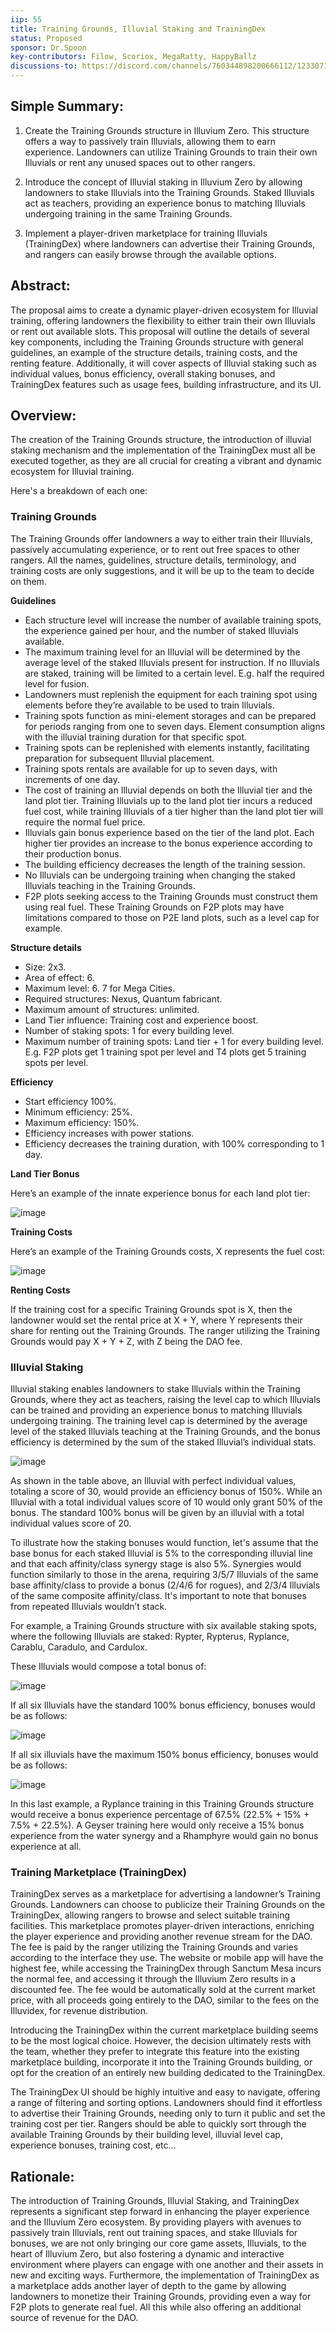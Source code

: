 ```yaml
---
iip: 55
title: Training Grounds, Illuvial Staking and TrainingDex
status: Proposed
sponsor: Dr.Spoon
key-contributors: Filow, Scoriox, MegaRatty, HappyBallz
discussions-to: https://discord.com/channels/760344898200666112/1233071586555330560
---
```


## Simple Summary:
1) Create the Training Grounds structure in Illuvium Zero. This structure offers a way to passively train Illuvials, allowing them to earn experience. Landowners can utilize Training Grounds to train their own Illuvials or rent any unused spaces out to other rangers.

2) Introduce the concept of Illuvial staking in Illuvium Zero by allowing landowners to stake Illuvials into the Training Grounds. Staked Illuvials act as teachers, providing an experience bonus to matching Illuvials undergoing training in the same Training Grounds.

3) Implement a player-driven marketplace for training Illuvials (TrainingDex) where landowners can advertise their Training Grounds, and rangers can easily browse through the available options.

## Abstract:
The proposal aims to create a dynamic player-driven ecosystem for Illuvial training, offering landowners the flexibility to either train their own Illuvials or rent out available slots. This proposal will outline the details of several key components, including the Training Grounds structure with general guidelines, an example of the structure details, training costs, and the renting feature. Additionally, it will cover aspects of Illuvial staking such as individual values, bonus efficiency, overall staking bonuses, and TrainingDex features such as usage fees, building infrastructure, and its UI.

## Overview:
The creation of the Training Grounds structure, the introduction of illuvial staking mechanism and the implementation of the TrainingDex must all be executed together, as they are all crucial for creating a vibrant and dynamic ecosystem for Illuvial training.

Here's a breakdown of each one:


### Training Grounds
The Training Grounds offer landowners a way to either train their Illuvials, passively accumulating experience, or to rent out free spaces to other rangers. All the names, guidelines, structure details, terminology, and training costs are only suggestions, and it will be up to the team to decide on them.

**Guidelines**

- Each structure level will increase the number of available training spots, the experience gained per hour, and the number of staked Illuvials available.
- The maximum training level for an Illuvial will be determined by the average level of the staked Illuvials present for instruction. If no Illuvials are staked, training will be limited to a certain level. E.g. half the required level for fusion.
- Landowners must replenish the equipment for each training spot using elements before they’re available to be used to train Illuvials.
- Training spots function as mini-element storages and can be prepared for periods ranging from one to seven days. Element consumption aligns with the illuvial training duration for that specific spot.
- Training spots can be replenished with elements instantly, facilitating preparation for subsequent Illuvial placement.
- Training spots rentals are available for up to seven days, with increments of one day.
- The cost of training an Illuvial depends on both the Illuvial tier and the land plot tier. Training Illuvials up to the land plot tier incurs a reduced fuel cost, while training Illuvials of a tier higher than the land plot tier will require the normal fuel price.
- Illuvials gain bonus experience based on the tier of the land plot. Each higher tier provides an increase to the bonus experience according to their production bonus.
- The building efficiency decreases the length of the training session.
- No Illuvials can be undergoing training when changing the staked Illuvials teaching in the Training Grounds.
- F2P plots seeking access to the Training Grounds must construct them using real fuel. These Training Grounds on F2P plots may have limitations compared to those on P2E land plots, such as a level cap for example.

**Structure details**

- Size: 2x3.
- Area of effect: 6.
- Maximum level: 6. 7 for Mega Cities.
- Required structures: Nexus, Quantum fabricant.
- Maximum amount of structures: unlimited.
- Land Tier influence: Training cost and experience boost.
- Number of staking spots: 1 for every building level.
- Maximum number of training spots: Land tier + 1 for every building level. E.g. F2P plots get 1 training spot per level and T4 plots get 5 training spots per level.

**Efficiency**

- Start efficiency 100%.
- Minimum efficiency: 25%.
- Maximum efficiency: 150%.
- Efficiency increases with power stations.
- Efficiency decreases the training duration, with 100% corresponding to 1 day.

**Land Tier Bonus**

Here’s an example of the innate experience bonus for each land plot tier:

![image](https://github.com/Jaganite/IIPs/assets/171840128/a2505430-6562-4087-9a24-411b75b3923c)

**Training Costs**

Here’s an example of the Training Grounds costs, X represents the fuel cost:

![image](https://github.com/Jaganite/IIPs/assets/171840128/3ac05b0f-3c3f-437c-adf4-ae92b3e01ef8)

**Renting Costs**

If the training cost for a specific Training Grounds spot is X, then the landowner would set the rental price at X + Y, where Y represents their share for renting out the Training Grounds. The ranger utilizing the Training Grounds would pay X + Y + Z, with Z being the DAO fee.


### Illuvial Staking
Illuvial staking enables landowners to stake Illuvials within the Training Grounds, where they act as teachers, raising the level cap to which Illuvials can be trained and providing an experience bonus to matching Illuvials undergoing training. The training level cap is determined by the average level of the staked Illuvials teaching at the Training Grounds, and the bonus efficiency is determined by the sum of the staked Illuvial’s individual stats.

![image](https://github.com/Jaganite/IIPs/assets/171840128/229eafc5-5f82-4f57-b8d2-f95fa1b2d15b)

As shown in the table above, an Illuvial with perfect individual values, totaling a score of 30, would provide an efficiency bonus of 150%. While an Illuvial with a total individual values score of 10 would only grant 50% of the bonus. The standard 100% bonus will be given by an illuvial with a total individual values score of 20.

To illustrate how the staking bonuses would function, let's assume that the base bonus for each staked Illuvial is 5% to the corresponding illuvial line and that each affinity/class synergy stage is also 5%. Synergies would function similarly to those in the arena, requiring 3/5/7 Illuvials of the same base affinity/class to provide a bonus (2/4/6 for rogues), and 2/3/4 Illuvials of the same composite affinity/class. It's important to note that bonuses from repeated Illuvials wouldn’t stack.

For example, a Training Grounds structure with six available staking spots, where the following Illuvials are staked: Rypter, Rypterus, Ryplance, Carablu, Caradulo, and Cardulox.

These Illuvials would compose a total bonus of:

![image](https://github.com/Jaganite/IIPs/assets/171840128/271e13d9-3aff-4c58-ab72-fade7aaeba84)

If all six Illuvials have the standard 100% bonus efficiency, bonuses would be as follows:

![image](https://github.com/Jaganite/IIPs/assets/171840128/a4411844-488f-4baf-8d44-12cc0b044533)

If all six illuvials have the maximum 150% bonus efficiency, bonuses would be as follows:

![image](https://github.com/Jaganite/IIPs/assets/171840128/5e4e3b9d-a91c-44c5-895b-9a5e67823e58)

In this last example, a Ryplance training in this Training Grounds structure would receive a bonus experience percentage of 67.5% (22.5% + 15% + 7.5% + 22.5%). A Geyser training here would only receive a 15% bonus experience from the water synergy and a Rhamphyre would gain no bonus experience at all.


### Training Marketplace (TrainingDex)
TrainingDex serves as a marketplace for advertising a landowner’s Training Grounds. Landowners can choose to publicize their Training Grounds on the TrainingDex, allowing rangers to browse and select suitable training facilities. This marketplace promotes player-driven interactions, enriching the player experience and providing another revenue stream for the DAO. The fee is paid by the ranger utilizing the Training Grounds and varies according to the interface they use. The website or mobile app will have the highest fee, while accessing the TrainingDex through Sanctum Mesa incurs the normal fee, and accessing it through the Illuvium Zero results in a discounted fee. The fee would be automatically sold at the current market price, with all proceeds going entirely to the DAO, similar to the fees on the Illuvidex, for revenue distribution.

Introducing the TrainingDex within the current marketplace building seems to be the most logical choice. However, the decision ultimately rests with the team, whether they prefer to integrate this feature into the existing marketplace building, incorporate it into the Training Grounds building, or opt for the creation of an entirely new building dedicated to the TrainingDex.

The TrainingDex UI should be highly intuitive and easy to navigate, offering a range of filtering and sorting options. Landowners should find it effortless to advertise their Training Grounds, needing only to turn it public and set the training cost per tier. Rangers should be able to quickly sort through the available Training Grounds by their building level, illuvial level cap, experience bonuses, training cost, etc…

## Rationale:
The introduction of Training Grounds, Illuvial Staking, and TrainingDex represents a significant step forward in enhancing the player experience and the Illuvium Zero ecosystem. By providing players with avenues to passively train Illuvials, rent out training spaces, and stake Illuvials for bonuses, we are not only bringing our core game assets, Illuvials, to the heart of Illuvium Zero, but also fostering a dynamic and interactive environment where players can engage with one another and their assets in new and exciting ways. Furthermore, the implementation of TrainingDex as a marketplace adds another layer of depth to the game by allowing landowners to monetize their Training Grounds, providing even a way for F2P plots to generate real fuel. All this while also offering an additional source of revenue for the DAO.
